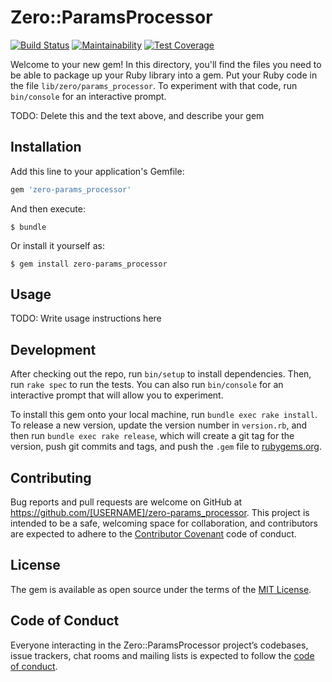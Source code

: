 # Zero::ParamsProcessor

[![Build Status](https://travis-ci.org/zhandao/zero-params_processor.svg?branch=test)](https://travis-ci.org/zhandao/zero-params_processor)
[![Maintainability](https://api.codeclimate.com/v1/badges/4d2fd3c04abf75a1158b/maintainability)](https://codeclimate.com/github/zhandao/zero-params_processor/maintainability)
[![Test Coverage](https://api.codeclimate.com/v1/badges/4d2fd3c04abf75a1158b/test_coverage)](https://codeclimate.com/github/zhandao/zero-params_processor/test_coverage)

Welcome to your new gem! In this directory, you'll find the files you need to be able to package up your Ruby library into a gem. Put your Ruby code in the file `lib/zero/params_processor`. To experiment with that code, run `bin/console` for an interactive prompt.

TODO: Delete this and the text above, and describe your gem

## Installation

Add this line to your application's Gemfile:

```ruby
gem 'zero-params_processor'
```

And then execute:

    $ bundle

Or install it yourself as:

    $ gem install zero-params_processor

## Usage

TODO: Write usage instructions here

## Development

After checking out the repo, run `bin/setup` to install dependencies. Then, run `rake spec` to run the tests. You can also run `bin/console` for an interactive prompt that will allow you to experiment.

To install this gem onto your local machine, run `bundle exec rake install`. To release a new version, update the version number in `version.rb`, and then run `bundle exec rake release`, which will create a git tag for the version, push git commits and tags, and push the `.gem` file to [rubygems.org](https://rubygems.org).

## Contributing

Bug reports and pull requests are welcome on GitHub at https://github.com/[USERNAME]/zero-params_processor. This project is intended to be a safe, welcoming space for collaboration, and contributors are expected to adhere to the [Contributor Covenant](http://contributor-covenant.org) code of conduct.

## License

The gem is available as open source under the terms of the [MIT License](https://opensource.org/licenses/MIT).

## Code of Conduct

Everyone interacting in the Zero::ParamsProcessor project’s codebases, issue trackers, chat rooms and mailing lists is expected to follow the [code of conduct](https://github.com/[USERNAME]/zero-params_processor/blob/master/CODE_OF_CONDUCT.md).
